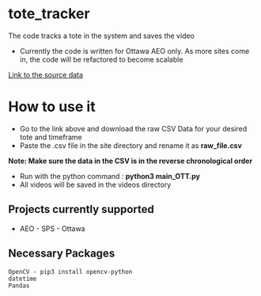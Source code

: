 # tote_tracker
The code tracks a tote in the system and saves the video

- Currently the code is written for Ottawa AEO only. As more sites come in, the code will be refactored to become scalable

[Link to the source data](https://sunflower.kb.us-central1.gcp.cloud.es.io:9243/app/discover#/?_g=(filters:!(),refreshInterval:(pause:!t,value:0),time:(from:now-7d%2Fd,to:now))&_a=(columns:!(message,system_name),filters:!(),index:ce572630-0f58-11ed-bd81-e7f3585b181b,interval:auto,query:(language:kuery,query:'%22Divert%20decision%22%20%20and%20%22770000601205%22'),sort:!(!('@timestamp',desc))))

# How to use it

- Go to the link above and download the raw CSV Data for your desired tote and timeframe
- Paste the .csv file in the site directory and rename it as **raw_file.csv**

**Note: Make sure the data in the CSV is in the reverse chronological order**
- Run with the python command : **python3 main_OTT.py**
- All videos will be saved in the videos directory

## Projects currently supported

- AEO - SPS - Ottawa

## Necessary Packages

    OpenCV - pip3 install opencv-python
    datetime
    Pandas
